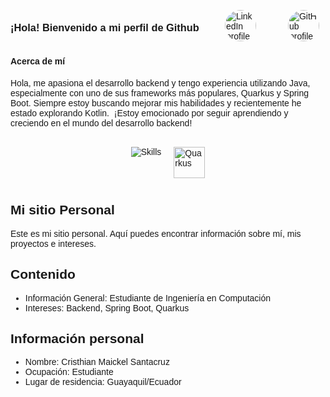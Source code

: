 <!DOCTYPE html>
<html lang="es">
<head>
  <meta charset="UTF-8">
  <meta name="viewport" content="width=device-width, initial-scale=1.0">
  <title>¡Hola! Bienvenido a mi perfil de Github </title>
  <style>
    body {
      font-family: sans-serif;
      margin: 0;
      padding: 20px;
    }

    h1, h2, h3 {
      text-align: center;
    }

    .profile-header {
      display: flex;
      justify-content: space-between;
      align-items: center;
      margin-bottom: 20px;
    }

    .profile-header img {
      width: 50px;
      height: 50px;
      border-radius: 50%;
      margin-right: 10px;
    }

    .social-links {
      display: flex;
      justify-content: center;
    }

    .social-links img {
      width: 30px;
      height: 30px;
      margin: 0 10px;
    }

    .about-me {
      margin-bottom: 20px;
    }

    .skills {
      display: flex;
      justify-content: center;
      flex-wrap: wrap;
    }

    .skill-icon {
      display: inline-block;
      margin: 10px;
    }

    .skill-icon img {
      width: 40px;
      height: 40px;
    }

    .personal-info {
      margin-bottom: 20px;
    }

    .personal-info p {
      margin-bottom: 5px;
    }
  </style>
</head>
<body>
  <div class="profile-header">
    <h3>¡Hola! Bienvenido a mi perfil de Github </h3>
    <a href="https://www.linkedin.com/in/cristhiansantacruz/" target="_blank">
      <img src="https://skillicons.dev/icons?i=linkedin" alt="LinkedIn profile">
    </a>
    <a href="https://github.com/CristhianSantacruz" target="_blank">
      <img src="https://skillicons.dev/icons?i=github" alt="GitHub profile">
    </a>
  </div>

  <div class="about-me">
    <h4>Acerca de mí</h4>
    <p>Hola, me apasiona el desarrollo backend y tengo experiencia utilizando Java, especialmente con uno de sus frameworks más populares, Quarkus y Spring Boot. Siempre estoy buscando mejorar mis habilidades y recientemente he estado explorando Kotlin. 
    ¡Estoy emocionado por seguir aprendiendo y creciendo en el mundo del desarrollo backend!</p>
  </div>

  <div class="skills">
    <a href="https://skillicons.dev">
      <img src="https://skillicons.dev/icons?i=java,kotlin,spring,docker,git" alt="Skills" class="skill-icon">
    </a>
    <img src="https://cdn.jsdelivr.net/gh/devicons/devicon@latest/icons/quarkus/quarkus-original.svg" width="50" height="50" alt="Quarkus" class="skill-icon">
  </div>

  <h2>Mi sitio Personal</h2>
  <p>Este es mi sitio personal. Aquí puedes encontrar información sobre mí, mis proyectos e intereses.</p>

  <h2>Contenido</h2>
  <ul>
    <li>Información General: Estudiante de Ingeniería en Computación</li>
    <li>Intereses: Backend, Spring Boot, Quarkus</li>
  </ul>

  <h2>Información personal</h2>
  <ul>
    <li>Nombre: Cristhian Maickel Santacruz</li>
    <li>Ocupación: Estudiante</li>
    <li>Lugar de residencia: Guayaquil/Ecuador</li>
  </ul>
</body>
</html>
